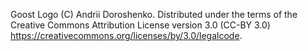 Goost Logo (C) Andrii Doroshenko. Distributed under the terms of the Creative
Commons Attribution License version 3.0 (CC-BY 3.0)
https://creativecommons.org/licenses/by/3.0/legalcode.
